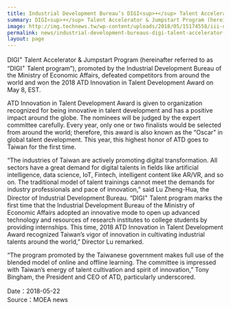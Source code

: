 ```yaml
---
title: Industrial Development Bureau’s DIGI<sup>+</sup> Talent Accelerator & Jumpstart Program Won the 2018 ATD Innovation in Talent Development Award
summary: DIGI<sup>+</sup> Talent Accelerator & Jumpstart Program (hereinafter referred to as “DIGI<sup>+</sup> Talent program”)
image: http://img.technews.tw/wp-content/uploads/2018/05/15174558/iii-digitalent-plan-atd-2018-624x387.jpeg
permalink: news/industrial-development-bureaus-digi-talent-accelerator-jumpstart-program-won-the-2018-atd-innovation-in-talent-development-award/
layout: page
---
```

DIGI<sup>+</sup> Talent Accelerator & Jumpstart Program (hereinafter referred to as “DIGI<sup>+</sup> Talent program”), promoted by the Industrial Development Bureau of the Ministry of Economic Affairs, defeated competitors from around the world and won the 2018 ATD Innovation in Talent Development Award on May 8, EST.

ATD Innovation in Talent Development Award is given to organization recognized for being innovative in talent development and has a positive impact around the globe. The nominees will be judged by the expert committee carefully. Every year, only one or two finalists would be selected from around the world; therefore, this award is also known as the “Oscar” in global talent development. This year, this highest honor of ATD goes to Taiwan for the first time.

“The industries of Taiwan are actively promoting digital transformation. All sectors have a great demand for digital talents in fields like artificial intelligence, data science, IoT, Fintech, intelligent content like AR/VR, and so on. The traditional model of talent trainings cannot meet the demands for industry professionals and pace of innovation,” said Lu Zheng-Hua, the Director of Industrial Development Bureau. “DIGI<sup>+</sup> Talent program marks the first time that the Industrial Development Bureau of the Ministry of Economic Affairs adopted an innovative mode to open up advanced technology and resources of research institutes to college students by providing internships. This time, 2018 ATD Innovation in Talent Development Award recognized Taiwan’s vigor of innovation in cultivating industrial talents around the world,” Director Lu remarked.

“The program promoted by the Taiwanese government makes full use of the blended model of online and offline learning. The committee is impressed with Taiwan’s energy of talent cultivation and spirit of innovation,” Tony Bingham, the President and CEO of ATD, particularly underscored.

Date：2018-05-22
<br/>
Source：MOEA news

